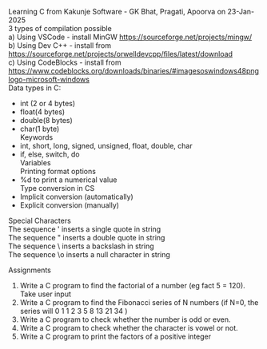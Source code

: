 Learning C from Kakunje Software - GK Bhat, Pragati, Apoorva on 23-Jan-2025   
3 types of compilation possible   
a) Using VSCode - install MinGW https://sourceforge.net/projects/mingw/   
b) Using Dev C++ - install from https://sourceforge.net/projects/orwelldevcpp/files/latest/download   
c) Using CodeBlocks - install from https://www.codeblocks.org/downloads/binaries/#imagesoswindows48pnglogo-microsoft-windows   
Data types in C:   
- int (2 or 4 bytes)   
- float(4 bytes)   
- double(8 bytes)   
- char(1 byte)   
Keywords
- int, short, long, signed, unsigned, float, double, char
- if, else, switch, do   
Variables   
Printing format options   
- %d to print a numerical value   
Type conversion in CS
- Implicit conversion (automatically)
- Explicit conversion (manually)

Special Characters   
The sequence \' inserts a single quote in  string   
The sequence \" inserts a double quote in  string   
The sequence \\ inserts a backslash in  string    
The sequence \o inserts a null character in  string    




Assignments
1. Write a C program to find the factorial of a number  (eg fact 5 = 120). Take user input
2. Write a C program to find the Fibonacci series of N numbers (if N=0, the series will 0 1 1 2 3 5 8 13 21 34 )
3. Write a C program to check whether the number is odd or even.
4. Write a C program to check whether the character is vowel or not.
5. Write a C program to print the factors of a positive integer
